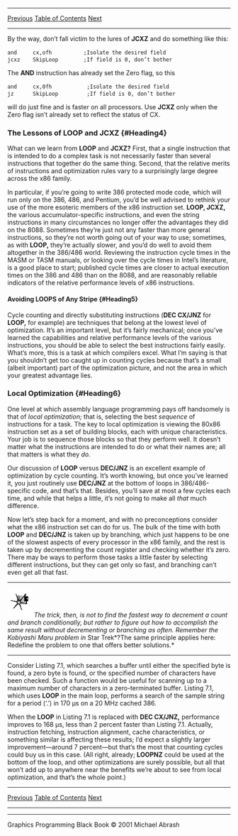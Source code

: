   ------------------------ --------------------------------- --------------------
  [Previous](07-01.html)   [Table of Contents](index.html)   [Next](07-03.html)
  ------------------------ --------------------------------- --------------------

By the way, don’t fall victim to the lures of **JCXZ** and do something
like this:

    and     cx,ofh          ;Isolate the desired field
    jcxz    SkipLoop        ;If field is 0, don’t bother

The **AND** instruction has already set the Zero flag, so this

    and     cx,0fh           ;Isolate the desired field
    jz      SkipLoop         ;If field is 0, don’t bother

will do just fine and is faster on all processors. Use **JCXZ** only
when the Zero flag isn’t already set to reflect the status of CX.

### The Lessons of LOOP and JCXZ {#Heading4}

What can we learn from **LOOP** and **JCXZ?** First, that a single
instruction that is intended to do a complex task is not necessarily
faster than several instructions that together do the same thing.
Second, that the relative merits of instructions and optimization rules
vary to a surprisingly large degree across the x86 family.

In particular, if you’re going to write 386 protected mode code, which
will run only on the 386, 486, and Pentium, you’d be well advised to
rethink your use of the more esoteric members of the x86 instruction
set. **LOOP, JCXZ,** the various accumulator-specific instructions, and
even the string instructions in many circumstances no longer offer the
advantages they did on the 8088. Sometimes they’re just not any faster
than more general instructions, so they’re not worth going out of your
way to use; sometimes, as with **LOOP,** they’re actually slower, and
you’d do well to avoid them altogether in the 386/486 world. Reviewing
the instruction cycle times in the MASM or TASM manuals, or looking over
the cycle times in Intel’s literature, is a good place to start;
published cycle times are closer to actual execution times on the 386
and 486 than on the 8088, and are reasonably reliable indicators of the
relative performance levels of x86 instructions.

#### Avoiding LOOPS of Any Stripe {#Heading5}

Cycle counting and directly substituting instructions (**DEC CX/JNZ**
for **LOOP,** for example) are techniques that belong at the lowest
level of optimization. It’s an important level, but it’s fairly
mechanical; once you’ve learned the capabilities and relative
performance levels of the various instructions, you should be able to
select the best instructions fairly easily. What’s more, this is a task
at which compilers excel. What I’m saying is that you shouldn’t get too
caught up in counting cycles because that’s a small (albeit important)
part of the optimization picture, and not the area in which your
greatest advantage lies.

### Local Optimization {#Heading6}

One level at which assembly language programming pays off handsomely is
that of *local optimization;* that is, selecting the best *sequence* of
instructions for a task. The key to local optimization is viewing the
80x86 instruction set as a set of building blocks, each with unique
characteristics. Your job is to sequence those blocks so that they
perform well. It doesn’t matter what the instructions are intended to do
or what their names are; all that matters is what they *do.*

Our discussion of **LOOP** versus **DEC/JNZ** is an excellent example of
optimization by cycle counting. It’s worth knowing, but once you’ve
learned it, you just routinely use **DEC/JNZ** at the bottom of loops in
386/486-specific code, and that’s that. Besides, you’ll save at most a
few cycles each time, and while that helps a little, it’s not going to
make all *that* much difference.

Now let’s step back for a moment, and with no preconceptions consider
what the x86 instruction set can do for us. The bulk of the time with
both **LOOP** and **DEC/JNZ** is taken up by branching, which just
happens to be one of the slowest aspects of every processor in the x86
family, and the rest is taken up by decrementing the count register and
checking whether it’s zero. There may be ways to perform those tasks a
little faster by selecting different instructions, but they can get only
so fast, and branching can’t even get all that fast.

  ------------------- -------------------------------------------------------------------------------------------------------------------------------------------------------------------------------------------------------------------------------------------------------------------------------------------------------------------------------------------------------
  ![](images/i.jpg)   *The trick, then, is not to find the fastest way to decrement a count and branch conditionally, but rather to figure out how to accomplish the same result without decrementing or branching as often. Remember the Kobiyashi Maru problem in* Star Trek*?The same principle applies here: Redefine the problem to one that offers better solutions.*
  ------------------- -------------------------------------------------------------------------------------------------------------------------------------------------------------------------------------------------------------------------------------------------------------------------------------------------------------------------------------------------------

Consider Listing 7.1, which searches a buffer until either the specified
byte is found, a zero byte is found, or the specified number of
characters have been checked. Such a function would be useful for
scanning up to a maximum number of characters in a zero-terminated
buffer. Listing 7.1, which uses **LOOP** in the main loop, performs a
search of the sample string for a period (‘.’) in 170 µs on a 20 MHz
cached 386.

When the **LOOP** in Listing 7.1 is replaced with **DEC CX/JNZ,**
performance improves to 168 µs, less than 2 percent faster than Listing
7.1. Actually, instruction fetching, instruction alignment, cache
characteristics, or something similar is affecting these results; I’d
expect a slightly larger improvement—around 7 percent—but that’s the
most that counting cycles could buy us in this case. (All right,
already; **LOOPNZ** could be used at the bottom of the loop, and other
optimizations are surely possible, but all that won’t add up to anywhere
near the benefits we’re about to see from local optimization, and that’s
the whole point.)

  ------------------------ --------------------------------- --------------------
  [Previous](07-01.html)   [Table of Contents](index.html)   [Next](07-03.html)
  ------------------------ --------------------------------- --------------------

* * * * *

Graphics Programming Black Book © 2001 Michael Abrash
